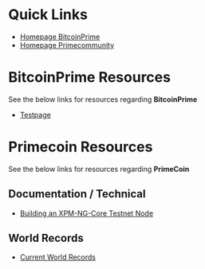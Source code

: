 <!-- TITLE: Home -->
<!-- SUBTITLE: Welcome to the Primecoin & Bitcoin Prime Community Wiki.   -->

# Quick Links
* [Homepage BitcoinPrime ](https://www.bitcoinprime.org)
* [Homepage Primecommunity](https://www.primecommunity.org)
# BitcoinPrime Resources
See the below links for resources regarding **BitcoinPrime**

* [Testpage](bitcoin-prime/documentation/test)
# Primecoin Resources
See the below links for resources regarding **PrimeCoin**

## Documentation / Technical 
* [Building an XPM-NG-Core Testnet Node](primecoin/documentation/building-primecoin-ng-core)
## World Records
* [Current World Records](world-records/current-world-records)
